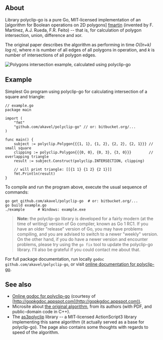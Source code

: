 About
-----

Library polyclip-go is a pure Go, MIT-licensed implementation of an [algorithm for Boolean operations on 2D polygons] [fmartin] (invented by F. Martínez, A.J. Rueda, F.R. Feito) -- that is, for calculation of polygon intersection, union, difference and xor.

The original paper describes the algorithm as performing in time _O((n+k) log n)_, where _n_ is number of all edges of all polygons in operation, and _k_ is number of intersections of all polygon edges.

  [fmartin]: http://wwwdi.ujaen.es/~fmartin/bool_op.html

  ![](http://img684.imageshack.us/img684/5296/drawqk.png "Polygons intersection example, calculated using polyclip-go")

Example
-------

Simplest Go program using polyclip-go for calculating intersection of a square and triangle:

    // example.go
    package main
    
    import (
        "fmt"
        "github.com/akavel/polyclip-go" // or: bitbucket.org/...
    )
    
    func main() {
        subject := polyclip.Polygon{{{1, 1}, {1, 2}, {2, 2}, {2, 1}}} // small square
        clipping := polyclip.Polygon{{{0, 0}, {0, 3}, {3, 0}}}        // overlapping triangle
        result := subject.Construct(polyclip.INTERSECTION, clipping)

        // will print triangle: [[{1 1} {1 2} {2 1}]]
        fmt.Println(result)
    }

To compile and run the program above, execute the usual sequence of commands:

    go get github.com/akavel/polyclip-go  # or: bitbucket.org/...
    go build example.go
    ./example      # Windows: example.exe

> **Note:** the polyclip-go library is developed for a fairly modern (at the time of writing) version of Go compiler, known as Go 1 RC1. If you have an older "release" version of Go, you may have problems compiling, and you are advised to switch to a newer "weekly" version. On the other hand, if you do have a newer version and encounter problems, please try using the `go fix` tool to update the polyclip-go library. I'll also be grateful if you could contact me about that.
    
For full package documentation, run locally `godoc github.com/akavel/polyclip-go`, or visit [online documentation for polyclip-go][gopkgdoc].
    
  [gopkgdoc]: http://godoc.org/github.com/akavel/polyclip-go
    
See also
--------
  * [Online godoc for polyclip-go][gopkgdoc] (courtesy of [http://gopkgdoc.appspot.com](http://gopkgdoc.appspot.com)).
  * Microsite about [the original algorithm][fmartin], from its authors (with PDF, and public-domain code in C++).
  * The [as3polyclip] library -- a MIT-licensed ActionScript3 library implementing this same algorithm (it actually served as a base for polyclip-go). The page also contains some thoughts with regards to speed of the algorithm.
  
  [as3polyclip]: http://code.google.com/p/as3polyclip/
